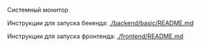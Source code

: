 Системный монитор

Инструкции для запуска бекенда:
[./backend/basic/README.md](./backend/basic/README.md)

Инструкции для запуска фронтенда:
[./frontend/README.md](./frontend/README.md)
